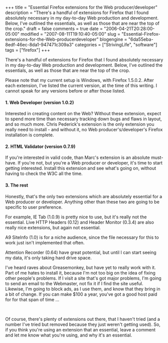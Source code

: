 +++
title = "Essential Firefox extensions for the Web producer/developer"
description = "There's a handful of extensions for  Firefox that I found absolutely necessary in my day-to-day Web  production and development.  Below, I've outlined the essentials, as  well as those that are near the top of the crop."
draft = false
comments = true
date = "2006-04-21T20:28:00-05:00"
modified = "2007-08-11T19:10:40-05:00"
slug = "Essential-Firefox-extensions-for-the-Web-producerdeveloper"
blogengine = "6da55eba-8edf-46ec-8da1-947471c309a3"
categories = ["StrivingLife", "software"]
tags = ["firefox"]
+++

<p>
There&#39;s a handful of extensions for Firefox that I found absolutely necessary in my day-to-day Web production and development. Below, I&#39;ve outlined the essentials, as well as those that are near the top of the crop.
</p>
<!--more-->
<p>
Please note that my current setup is Windows, with Firefox 1.5.0.2. After each extension, I&#39;ve listed the current version, at the time of this writing. I cannot speak for any versions before or after those listed.
</p>
<h4>1. Web Developer (version 1.0.2)</h4>
<p>
Interested in creating content on the Web? Without these extension, expect to spend more time than necessary tracking down bugs and flaws in layout, and so much more. Chris Pederick&#39;s extension is the only extension you really need to install - and without it, no Web producer&#39;s/developer&#39;s Firefox installation is complete.<!--adsense-->
</p>
<h4>2. HTML Validator (version 0.7.9)</h4>
<p>
If you&#39;re interested in valid code, than Marc&#39;s extension is an absolute must-have. If you&#39;re not, but you&#39;re a Web producer or developer, it&#39;s time to start getting interested. Install this extension and see what&#39;s going on, without having to check the W3C all the time.
</p>
<h4>3. The rest</h4>
<p>
Honestly, that&#39;s the only two extensions which are absolutely essential for a Web producer or developer. Anything other than these two are going to be specific to user preference.
</p>
<p>
For example, IE Tab (1.0.9) is pretty nice to use, but it&#39;s really not the essential. Live HTTP Headers (0.12) and Header Monitor (0.3.4) are also really nice extensions, but again not essential.
</p>
<p>
A9 SiteInfo (1.0) is for a niche audience, since the file necessary for this to work just isn&#39;t implemented that often.
</p>
<p>
Attention Recorder (0.64) have great potential, but until I can start seeing my data, it&#39;s only taking hard drive space.
</p>
<p>
I&#39;ve heard raves about Greasemonkey, but have yet to really work with it. Part of me hates to install it, because I&#39;m not too big on the idea of fixing other people&#39;s problems. If I visit a site that&#39;s got major problems, I&#39;m going to send an email to the Webmaster, not fix it if I find the site useful. Likewise, I&#39;m going to block ads, as I use them, and know that they bring in a bit of change. If you can make $100 a year, you&#39;ve got a good host paid for for that span of time ...
</p>
<p>
&nbsp;
</p>
<p>
Of course, there&#39;s plenty of extensions out there, that I haven&#39;t tried (and a number I&#39;ve tried but removed because they just weren&#39;t getting used). So, if you think you&#39;re using an extension that an essential, leave a comment and let me know what you&#39;re using, and why it&#39;s an essential.
</p>

